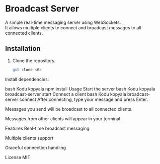 # Broadcast Server

A simple real-time messaging server using WebSockets.  
It allows multiple clients to connect and broadcast messages to all connected clients.

## Installation

1. Clone the repository:
   ```bash
   git clone <G>
Install dependencies:

bash
Kodu kopyala
npm install
Usage
Start the server
bash
Kodu kopyala
broadcast-server start
Connect a client
bash
Kodu kopyala
broadcast-server connect
After connecting, type your message and press Enter.

Messages you send will be broadcast to all connected clients.

Messages from other clients will appear in your terminal.

Features
Real-time broadcast messaging

Multiple clients support

Graceful connection handling

License
MIT